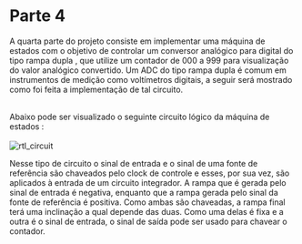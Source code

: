 # Parte 4
 
  A quarta parte do projeto consiste em implementar uma máquina de estados com o objetivo de controlar um conversor analógico para digital do tipo rampa dupla , que utilize um contador de 000 a 999 para visualização do valor analógico convertido. Um ADC do tipo rampa dupla é comum em instrumentos de medição como voltímetros digitais, a seguir será mostrado como foi feita a implementação de tal circuito.  <br><br>

  Abaixo pode ser visualizado o seguinte circuito lógico da máquina de estados : <br><br>
 ![rtl_circuit](https://github.com/RodrigoRCZ/ProjetoSistemasDigitais_SEL0628/assets/85594694/89ba00a2-a115-43d0-96e8-b8a8597e0cec) 

 Nesse tipo de circuito o sinal de entrada e o sinal de uma fonte de referência são chaveados pelo clock de controle e esses, por sua vez, são aplicados à entrada de um circuito integrador. A rampa que é gerada pelo sinal de entrada é negativa, enquanto que a rampa gerada pelo sinal da fonte de referência é positiva. Como ambas são chaveadas, a rampa final terá uma inclinação a qual depende das duas. Como uma delas é fixa e a outra é o sinal de entrada, o sinal de saída pode ser usado para chavear o contador. <br>
